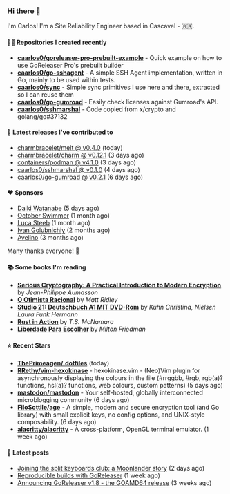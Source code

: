 ### Hi there 👋

I'm Carlos! I'm a Site Reliability Engineer based in Cascavel - 🇧🇷.

#### 👨‍💻 Repositories I created recently
- **[caarlos0/goreleaser-pro-prebuilt-example](https://github.com/caarlos0/goreleaser-pro-prebuilt-example)** - Quick example on how to use GoReleaser Pro&#39;s prebuilt builder
- **[caarlos0/go-sshagent](https://github.com/caarlos0/go-sshagent)** - A simple SSH Agent implementation, written in Go, mainly to be used within tests.
- **[caarlos0/sync](https://github.com/caarlos0/sync)** - Simple sync primitives I use here and there, extracted so I can reuse them
- **[caarlos0/go-gumroad](https://github.com/caarlos0/go-gumroad)** - Easily check licenses against Gumroad&#39;s API.
- **[caarlos0/sshmarshal](https://github.com/caarlos0/sshmarshal)** - Code copied from x/crypto and golang/go#37132

#### 🚀 Latest releases I've contributed to


- [charmbracelet/melt @ v0.4.0](https://github.com/charmbracelet/melt/releases/tag/v0.4.0) (today)
- [charmbracelet/charm @ v0.12.1](https://github.com/charmbracelet/charm/releases/tag/v0.12.1) (3 days ago)
- [containers/podman @ v4.1.0](https://github.com/containers/podman/releases/tag/v4.1.0) (3 days ago)
- [caarlos0/sshmarshal @ v0.1.0](https://github.com/caarlos0/sshmarshal/releases/tag/v0.1.0) (4 days ago)
- [caarlos0/go-gumroad @ v0.2.1](https://github.com/caarlos0/go-gumroad/releases/tag/v0.2.1) (6 days ago)

#### ❤️ Sponsors
- [Daiki Watanabe](https://github.com/daikw) (5 days ago)
- [October Swimmer](https://github.com/octoberswimmer) (1 month ago)
- [Luca Steeb](https://github.com/steebchen) (1 month ago)
- [Ivan Golubnichiy](https://github.com/h1kkan) (2 months ago)
- [Avelino](https://github.com/avelino) (3 months ago)

Many thanks everyone! 🙏

#### 📚 Some books I'm reading
- **[Serious Cryptography: A Practical Introduction to Modern Encryption](https://www.goodreads.com/book/show/36265193-serious-cryptography)** by _Jean-Philippe Aumasson_
- **[O Otimista Racional](https://www.goodreads.com/book/show/32706964-o-otimista-racional)** by _Matt Ridley_
- **[Studio 21: Deutschbuch A1 MIT DVD-Rom](https://www.goodreads.com/book/show/25495148-studio-21)** by _Kuhn Christina, Nielsen Laura Funk Hermann_
- **[Rust in Action](https://www.goodreads.com/book/show/45731908-rust-in-action)** by _T.S. McNamara_
- **[Liberdade Para Escolher](https://www.goodreads.com/book/show/17238591-liberdade-para-escolher)** by _Milton Friedman_

#### ⭐ Recent Stars


- **[ThePrimeagen/.dotfiles](https://github.com/ThePrimeagen/.dotfiles)** (today)
- **[RRethy/vim-hexokinase](https://github.com/RRethy/vim-hexokinase)** - hexokinase.vim - (Neo)Vim plugin for asynchronously displaying the colours in the file (#rrggbb, #rgb, rgb(a)? functions, hsl(a)? functions, web colours, custom patterns) (5 days ago)
- **[mastodon/mastodon](https://github.com/mastodon/mastodon)** - Your self-hosted, globally interconnected microblogging community (6 days ago)
- **[FiloSottile/age](https://github.com/FiloSottile/age)** - A simple, modern and secure encryption tool (and Go library) with small explicit keys, no config options, and UNIX-style composability. (6 days ago)
- **[alacritty/alacritty](https://github.com/alacritty/alacritty)** - A cross-platform, OpenGL terminal emulator. (1 week ago)

#### 📄 Latest posts
- [Joining the split keyboards club: a Moonlander story](https://carlosbecker.com/posts/split-keyboard-moonlander/) (2 days ago)
- [Reproducible builds with GoReleaser](https://carlosbecker.com/posts/goreleaser-reproducible-buids/) (1 week ago)
- [Announcing GoReleaser v1.8 - the GOAMD64 release](https://carlosbecker.com/posts/goreleaser-v1.8/) (3 weeks ago)
